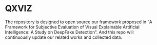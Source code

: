 # QXVIZ
The repository is designed to open source our framework proposed in "A Framework for Subjective Evaluation of Visual Explainable Artificial Intelligence: A Study on DeepFake Detection".  And this repo will continuously update our related works and collected data.
